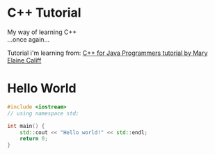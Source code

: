 # C++ Tutorial
My way of learning C++  
...once again...  

Tutorial i'm learning from: [C++ for Java Programmers tutorial by Mary Elaine Califf](https://www.youtube.com/watch?v=ZzaPdXTrSb8&)  

# Hello World
```c++  
#include <iostream>
// using namespace std;

int main() {
    std::cout << "Hello world!" << std::endl;
    return 0;
}
```
